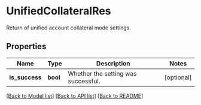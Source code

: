 # UnifiedCollateralRes

Return of unified account collateral mode settings.
## Properties
Name | Type | Description | Notes
------------ | ------------- | ------------- | -------------
**is_success** | **bool** | Whether the setting was successful. | [optional] 

[[Back to Model list]](../README.md#documentation-for-models) [[Back to API list]](../README.md#documentation-for-api-endpoints) [[Back to README]](../README.md)


